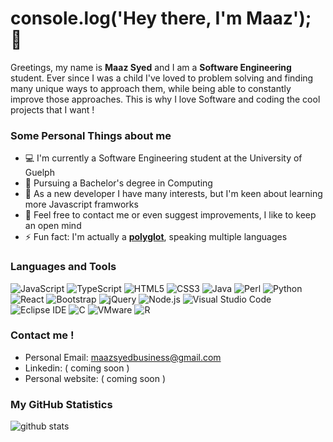 # console.log('Hey there, I'm Maaz');  👋

<!--
**Yoshi-islands/Yoshi-islands** is a ✨ _special_ ✨ repository because its `README.md` (this file) appears on your GitHub profile.

Here are some ideas to get you started:

- 🔭 I’m currently working on ...
- 🌱 I’m currently learning ...
- 👯 I’m looking to collaborate on ...
- 🤔 I’m looking for help with ...
- 💬 Ask me about ...
- 📫 How to reach me: ...
- 😄 Pronouns: ...
- ⚡ Fun fact: ...
-->

Greetings, my name is **Maaz Syed** and I am a **Software Engineering** student. Ever since I was a child I've loved to problem solving and finding many  unique ways to approach them, while being able to constantly improve those approaches. This is why I love Software and coding the cool projects that I want ! 

### Some Personal Things about me 

- 💻 I'm currently a Software Engineering student at the University of Guelph
- 💼 Pursuing a Bachelor's degree in Computing
- 🤔 As a new developer I have many interests, but I'm keen about learning more Javascript framworks
- 💬 Feel free to contact me or even suggest improvements, I like to keep an open mind
- ⚡ Fun fact: I'm actually a **[polyglot](https://www.merriam-webster.com/dictionary/polyglot)**, speaking multiple languages

### Languages and Tools

![JavaScript](https://img.shields.io/badge/JavaScript-black?style=flat&logo=javascript&logoColor=yellow)
![TypeScript](https://img.shields.io/badge/TypeScript-blue?style=flat&logo=typescript&logoColor=white)
![HTML5](https://img.shields.io/badge/HTML5-orange?style=flat&logo=html5&logoColor=white)
![CSS3](https://img.shields.io/badge/CSS3-blue?style=flat&logo=css3&logoColor=white)
![Java](https://img.shields.io/badge/Java-007396?style=flat&logo=java&logoColor=white)
![Perl](https://img.shields.io/badge/Perl-39457E?style=flat&logo=perl&logoColor=white)
![Python](https://img.shields.io/badge/Python-3776AB?style=flat&logo=python&logoColor=white)
![React](https://img.shields.io/badge/React-61DAFB?style=flat&logo=react&logoColor=black)
![Bootstrap](https://img.shields.io/badge/Bootstrap-563D7C?style=flat&logo=bootstrap&logoColor=white)
![jQuery](https://img.shields.io/badge/jQuery-0769AD?style=flat&logo=jQuery&logoColor=white)
![Node.js](https://img.shields.io/badge/Node.js-339933?style=flat&logo=node.js&logoColor=white)
![Visual Studio Code](https://img.shields.io/badge/Visual_Studio_Code-5C2D91?style=flat&logo=visual-studio-code&logoColor=white)
![Eclipse IDE](https://img.shields.io/badge/Eclipse_IDE-2C2255?style=flat&logo=eclipse-ide&logoColor=white)
![C](https://img.shields.io/badge/-A8B9CC?style=flat&logo=c&logoColor=black)
![VMware](https://img.shields.io/badge/VMware-607078?style=flat&logo=vmware&logoColor=white)
![R](https://img.shields.io/badge/R-276DC3?style=flat&logo=r&logoColor=white)

### Contact me !

- Personal Email: maazsyedbusiness@gmail.com
- Linkedin: ( coming soon ) 
- Personal website: ( coming soon ) 

<!-- Same code to enter for the fields 
[![website](https://img.shields.io/badge/https://licardo.cn-3693F3?style=flat-square&logo=icloud&logoColor=white)](https://licardo.cn)
-->

### My GitHub Statistics
![github stats](https://github-readme-stats.vercel.app/api?username=Yoshi-islands&show_icons=true)
